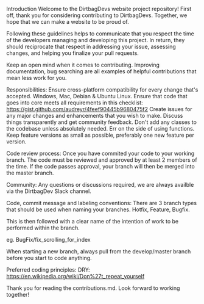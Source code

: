 Introduction
Welcome to the DirtbagDevs website project repository!
First off, thank you for considering contributing to DirtbagDevs. Together, we hope that we can make a website to be proud of.

Following these guidelines helps to communicate that you respect the time of the developers managing and developing this project. In return, they should reciprocate that respect in addressing your issue, assessing changes, and helping you finalize your pull requests.

Keep an open mind when it comes to contributing. Improving documentation, bug searching are all examples of helpful contributions that mean less work for you.

Responsibilities:
Ensure cross-platform compatibility for every change that's accepted. Windows, Mac, Debian & Ubuntu Linux.
Ensure that code that goes into core meets all requirements in this checklist: https://gist.github.com/audreyr/4feef90445b9680475f2
Create issues for any major changes and enhancements that you wish to make. Discuss things transparently and get community feedback.
Don't add any classes to the codebase unless absolutely needed. Err on the side of using functions.
Keep feature versions as small as possible, preferably one new feature per version.

Code review process:
Once you have commited your code to your working branch. The code must be reviewed and approved by at least 2 members of the time.
If the code passes approval, your branch will then be merged into the master branch.

Community:
Any questions or discussions required, we are always availble via the DirtbagDev Slack channel.

Code, commit message and labeling conventions:
There are 3 branch types that should be used when naming your branches. 
Hotfix,
Feature, 
Bugfix.

This is then followed with a clear name of the intention of work to be performed within the branch. 

eg. BugFix/fix_scrolling_for_index

When starting a new branch, always pull from the develop/master branch before you start to code anything.

Preferred coding principles:
DRY: https://en.wikipedia.org/wiki/Don%27t_repeat_yourself

Thank you for reading the contributions.md. Look forward to working together!
